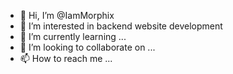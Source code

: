 - 👋 Hi, I’m @IamMorphix
- 👀 I’m interested in backend website development 
- 🌱 I’m currently learning ...
- 💞️ I’m looking to collaborate on ...
- 📫 How to reach me ...

<!---
IamMorphix/IamMorphix is a ✨ special ✨ repository because its `README.md` (this file) appears on your GitHub profile.
You can click the Preview link to take a look at your changes.
--->
